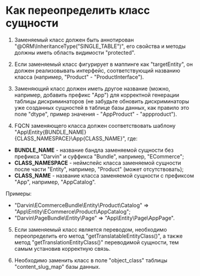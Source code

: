 Как переопределить класс сущности
=================================

1. Заменяемый класс должен быть аннотирован "@ORM\InheritanceType("SINGLE_TABLE")", его свойства и методы должны иметь
 область видимости "protected".

2. Если заменяемый класс фигурирует в маппинге как "targetEntity", он должен реализовывать интерфейс, соответствующий названию
 класса (например, "Product" - "ProductInterface").

3. Заменяющий класс должен иметь другое название (можно, например, добавить префикс "App") для корректной генерации
 таблицы дискриминаторов (не забудьте обновить дискриминаторы уже созданных сущностей в таблице базы данных, как правило
 это поле "dtype", пример значения - "AppProduct" - "appproduct").

4. FQCN заменяющего класса должен соответствовать шаблону "App\Entity\{BUNDLE_NAME}\{CLASS_NAMESPACE}\App{CLASS_NAME}", где:

- **BUNDLE_NAME** - название бандла заменяемой сущности без префикса "Darvin" и суффикса "Bundle", например, "ECommerce";
- **CLASS_NAMESPACE** - неймспейс класса заменяемой сущности после части "Entity", например, "Product" (может отсутствовать);
- **CLASS_NAME** - название класса заменяемой сущности с префиксом "App", например, "AppCatalog".

Примеры:

- "Darvin\ECommerceBundle\Entity\Product\Catalog" => "App\Entity\ECommerce\Product\AppCatalog";
- "Darvin\PageBundle\Entity\Page" => "App\Entity\Page\AppPage".

5. Если заменяемый класс является переводом, необходимо переопределить его метод "getTranslatableEntityClass()", а также
 метод "getTranslationEntityClass()" переводимой сущности, тем самым установив корректную связь.

6. Необходимо заменить класс в поле "object_class" таблицы "content_slug_map" базы данных.

